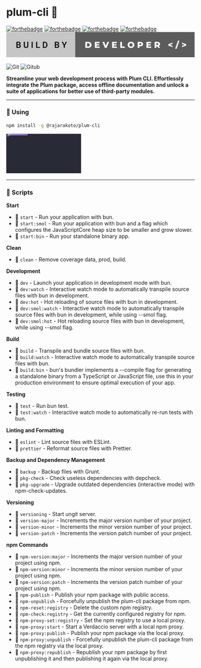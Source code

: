 # plum-cli 🩷

[![forthebadge](https://forthebadge.com/images/badges/built-with-love.svg)](https://forthebadge.com) [![forthebadge](https://forthebadge.com/images/badges/for-you.svg)](https://forthebadge.com) [![forthebadge](https://forthebadge.com/images/badges/open-source.svg)](https://forthebadge.com) [![forthebadge](https://forthebadge.com/images/badges/uses-git.svg)](https://forthebadge.com) [![forthebadge](https://github.com/RajaRakoto/github-docs/blob/master/badge/build-by.svg?raw=true)](https://forthebadge.com) 

![Git](https://img.shields.io/badge/-Git-777?style=flat&logo=git&logoColor=F05032&labelColor=ffffff) ![Gitub](https://img.shields.io/badge/-Gitub-777?style=flat&logo=github&logoColor=777&labelColor=ffffff)

**Streamline your web development process with Plum CLI. Effortlessly integrate the Plum package, access offline documentation and unlock a suite of applications for better use of third-party modules.**

---

### 📌 Using 

```bash
npm install -g @rajarakoto/plum-cli
```

<img src="https://github.com/RajaRakoto/github-docs/blob/master/plum/plum-cli-demo.gif?raw=true" width="200">

---

### 📌 Scripts 

**Start**
- 📜 `start` - Run your application with bun.
- 📜 `start:smol` - Run your application with bun and a flag which configures the JavaScriptCore heap size to be smaller and grow slower.
- 📜 `start:bin` - Run your standalone binary app.

**Clean**
- 📜 `clean` - Remove coverage data, prod, build.

**Development**
- 📜 `dev` - Launch your application in development mode with bun.
- 📜 `dev:watch` - Interactive watch mode to automatically transpile source files with bun in development.
- 📜 `dev:hot` - Hot reloading of source files with bun in development.
- 📜 `dev:smol:watch` - Interactive watch mode to automatically transpile source files with bun in development, while using --smol flag.
- 📜 `dev:smol:hot` - Hot reloading source files with bun in development, while using --smol flag.

**Build**
- 📜 `build` - Transpile and bundle source files with bun.
- 📜 `build:watch` - Interactive watch mode to automatically transpile source files with bun.
- 📜 `build:bin` - bun's bundler implements a --compile flag for generating a standalone binary from a TypeScript or JavaScript file, use this in your production environment to ensure optimal execution of your app.

**Testing**
- 📜 `test` - Run bun test.
- 📜 `test:watch` - Interactive watch mode to automatically re-run tests with bun.

**Linting and Formatting**
- 📜 `eslint` - Lint source files with ESLint.
- 📜 `prettier` - Reformat source files with Prettier.

**Backup and Dependency Management**
- 📜 `backup` - Backup files with Grunt.
- 📜 `pkg-check` - Check useless dependencies with depcheck.
- 📜 `pkg-upgrade` - Upgrade outdated dependencies (interactive mode) with npm-check-updates.

**Versioning**
- 📜 `versioning` - Start ungit server.
- 📜 `version-major` - Increments the major version number of your project.
- 📜 `version-minor` - Increments the minor version number of your project.
- 📜 `version-patch` - Increments the version patch number of your project.

**npm Commands**
- 📜 `npm-version:major` - Increments the major version number of your project using npm.
- 📜 `npm-version:minor` - Increments the minor version number of your project using npm.
- 📜 `npm-version:patch` - Increments the version patch number of your project using npm.
- 📜 `npm-publish` - Publish your npm package with public access.
- 📜 `npm-unpublish` - Forcefully unpublish the plum-cli package from npm.
- 📜 `npm-reset:registry` - Delete the custom npm registry.
- 📜 `npm-check:registry` - Get the currently configured registry for npm.
- 📜 `npm-proxy-set:registry` - Set the npm registry to use a local proxy.
- 📜 `npm-proxy:start` - Start a Verdaccio server with a local npm proxy.
- 📜 `npm-proxy:publish` - Publish your npm package via the local proxy.
- 📜 `npm-proxy:unpublish` - Forcefully unpublish the plum-cli package from the npm registry via the local proxy.
- 📜 `npm-proxy:republish` - Republish your npm package by first unpublishing it and then publishing it again via the local proxy.
